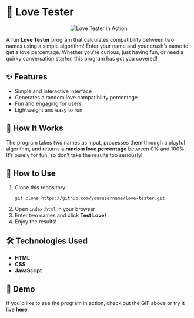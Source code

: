 <h1>💖 Love Tester</h1>

<p align="center">
  <img src="your-gif-url-here" alt="Love Tester in Action">
</p>

<p>A fun <strong>Love Tester</strong> program that calculates compatibility between two names using a simple algorithm! 
Enter your name and your crush’s name to get a love percentage. Whether you're curious, just having fun, or need a quirky 
conversation starter, this program has got you covered!</p>

<h2>✨ Features</h2>
<ul>
  <li>Simple and interactive interface</li>
  <li>Generates a random love compatibility percentage</li>
  <li>Fun and engaging for users</li>
  <li>Lightweight and easy to run</li>
</ul>

<h2>📜 How It Works</h2>
<p>The program takes two names as input, processes them through a playful algorithm, and returns a 
<strong>random love percentage</strong> between 0% and 100%. It’s purely for fun, so don’t take the results too seriously!</p>

<h2>🚀 How to Use</h2>
<ol>
  <li>Clone this repository:</li>
  <pre><code>git clone https://github.com/yourusername/love-tester.git</code></pre>
  <li>Open <code>index.html</code> in your browser</li>
  <li>Enter two names and click <strong>Test Love!</strong></li>
  <li>Enjoy the results!</li>
</ol>

<h2>🛠️ Technologies Used</h2>
<ul>
  <li><strong>HTML</strong></li>
  <li><strong>CSS</strong></li>
  <li><strong>JavaScript</strong></li>
</ul>

<h2>🎥 Demo</h2>
<p>If you'd like to see the program in action, check out the GIF above or try it live 
<a href="your-live-demo-url-here"><strong>here</strong></a>!</p>

